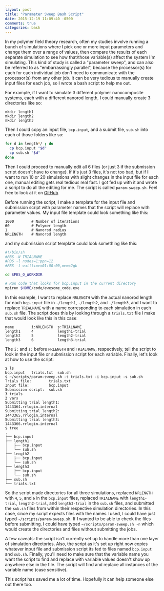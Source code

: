 ```yaml
---
layout: post
title: "Parameter Sweep Bash Script"
date: 2015-12-19 11:09:40 -0500
comments: true
categories: bash
---
```

In my polymer field theory research, often my studies involve running a bunch of simulations where I pick one or more input parameters and change them over a range of values, then compare the results of each separate simulation to see how that/those variable(s) affect the system I'm simulating. This kind of study is called a "parameter sweep", and can also be referred to as "embarrassingly parallel", because the processor(s) for each for each individual job don't need to communicate with the processor(s) from any other job. It can be very tedious to manually create input files for each job, so I wrote a bash script to help me out.

<!--more-->

For example, if I want to simulate 3 different polymer nanocomposite systems, each with a different nanorod length, I could manually create 3 directories like so:

```
mkdir length1
mkdir length2
mkdir length3
```

Then I could copy an input file, `bcp.input`, and a submit file, `sub.sh` into each of those folders like so:

```bash
for d in length*/ ; do
  cp bcp.input "$d"
  cp sub.sh "$d" 
done
```

Then I could proceed to manually edit all 6 files (or just 3 if the submission script doesn't have to change). If it's just 3 files, it's not too bad, but if I want to run 10 or 20 simulations with slight changes in the input file for each one, manual editing gets real tedious real fast. I got fed up with it and wrote a script to do all the editing for me. The script is called `param-sweep.sh`. Feel free to look at it on [GitHub](https://github.com/benlindsay/param-sweep.git).

Before running the script, I make a template for the input file and submission script with parameter names that the script will replace with parameter values. My input file template could look something like this:

```
1000        # Number of iterations
60          # Polymer length
1           # Nanorod radius
NRLENGTH    # Nanorod length
```

and my submission script template could look something like this:

```bash
#!/bin/sh
#PBS -N TRIALNAME
#PBS -l nodes=1:ppn=12
#PBS -l walltime=01:00:00,mem=2gb

cd $PBS_O_WORKDIR

# Run code that looks for bcp.input in the current directory
mpirun $HOME/code/awesome_code.exe
```

In this example, I want to replace `NRLENGTH` with the actual nanorod length for each `bcp.input` file in `./length1`, `./length2`, and `./length3`, and I want to replace `TRIALNAME` with a name corresponding to each simulation in each `sub.sh` file. The script does this by looking through a `trials.txt` file I make that would look like this in this case:

```plain
name        i:NRLENGTH  s:TRIALNAME
length1     4           length1-trial
length2     5           length2-trial
length3     6           length3-trial
```

The `i:` and `s:` before `NRLENGTH` and `TRIALNAME`, respectively, tell the script to look in the input file or submission script for each variable. Finally, let's look at how to use the script:

```plain
$ ls
bcp.input   trials.txt  sub.sh
$ ~/scripts/param-sweep.sh -t trials.txt -i bcp.input -s sub.sh
Trials file:        trials.txt 
Input file:         bcp.input
Submission script:  sub.sh
3 trials
2 vars
Submitting trial length1:
1443364.rrlogin.internal
Submitting trial length2:
1443365.rrlogin.internal
Submitting trial length3:
1443366.rrlogin.internal
$ tree
.
├── bcp.input
├── length1
│   ├── bcp.input
│   └── sub.sh
├── length2
│   ├── bcp.input
│   └── sub.sh
├── length3
│   ├── bcp.input
│   └── sub.sh
├── sub.sh
└── trials.txt
```

So the script made directories for all three simulations, replaced `NRLENGTH` with `4`, `5`, and `6` in the `bcp.input` files, replaced `TRIALNAME` with `length1-trial`, `length2-trial`, and `length3-trial` in the `sub.sh` files, and submitted the `sub.sh` files from within their respective simulation directories. In this case, since my script expects files with the names I used, I could have just typed `~/scripts/param-sweep.sh`. If I wanted to be able to check the files before submitting, I could have typed `~/scripts/param-sweep.sh -n` which would create the directories and files without submitting the jobs.

A few caveats: the script isn't currently set up to handle more than one layer of simulation directories. Also, the script as it's set up right now copies whatever input file and submission script its fed to files named `bcp.input` and `sub.sh`. Finally, you'll need to make sure that the variable name you want the script to find and replace with variable values doesn't show up anywhere else in the file. The script will find and replace all instances of the variable name (case sensitive).

This script has saved me a lot of time. Hopefully it can help someone else out there too.

